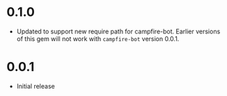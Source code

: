 # 0.1.0

* Updated to support new require path for campfire-bot.  Earlier
  versions of this gem will not work with `campfire-bot` version 0.0.1.

# 0.0.1

* Initial release
